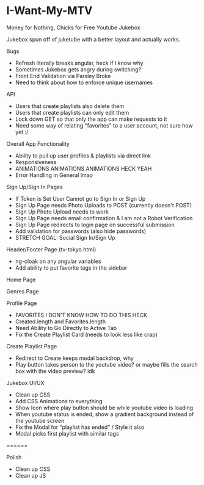 # I-Want-My-MTV
Money for Nothing, Chicks for Free Youtube Jukebox

Jukebox spun off of juketube with a better layout and actually works.

Bugs 
- Refresh literally breaks angular, heck if I know why
- Sometimes Jukebox gets angry during switching?
- Front End Validation via Parsley Broke
- Need to think about how to enforce unique usernames

API 
- Users that create playlists also delete them
- Users that create playlists can only edit them
- Lock down GET so that only the app can make requests to it
- Need some way of relating "favorites" to a user account, not sure how yet :/ 

Overall App Functionality
- Ability to pull up user profiles & playlists via direct link
- Responsiveness
- ANIMATIONS ANIMATIONS ANIMATIONS HECK YEAH
- Error Handling in General lmao

Sign Up/Sign In Pages 
- If Token is Set User Cannot go to Sign In or Sign Up
- Sign Up Page needs Photo Uploads to POST (currently doesn't POST)
- Sign Up Photo Upload needs to work
- Sign Up Page needs email confirmation & I am not a Robot Verification
- Sign Up Page redirects to login page on successful submission
- Add validation for passwords (also hide passwords)
- STRETCH GOAL: Social Sign In/Sign Up

Header/Footer Page (tv-tokyo.html)
- ng-cloak on any angular variables
- Add ability to put favorite tags in the sidebar

Home Page

Genres Page 

Profile Page 
- FAVORITES I DON'T KNOW HOW TO DO THIS HECK
- Created.length and Favorites.length
- Need Ability to Go Directly to Active Tab
- Fix the Create Playlist Card (needs to look less like crap)

Create Playlist Page
- Redirect to Create keeps modal backdrop, why
- Play button takes person to the youtube video? or maybe fills the search box with the video preview? idk

Jukebox UI/UX
- Clean up CSS
- Add CSS Animations to everything
- Show Icon where play button should be while youtube video is loading
- When youtube status is ended, show a gradient background instead of the youtube screen
- Fix the Modal for "playlist has ended" / Style it also
- Modal picks first playlist with similar tags

======

Polish
- Clean up CSS
- Clean up JS

